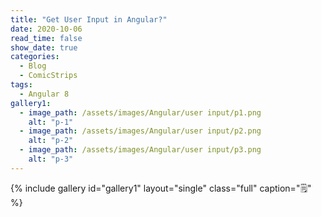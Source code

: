 ```yaml
---
title: "Get User Input in Angular?"
date: 2020-10-06
read_time: false
show_date: true
categories:
  - Blog
  - ComicStrips
tags:
  - Angular 8
gallery1:
  - image_path: /assets/images/Angular/user input/p1.png
    alt: "p-1"
  - image_path: /assets/images/Angular/user input/p2.png
    alt: "p-2"
  - image_path: /assets/images/Angular/user input/p3.png
    alt: "p-3"
---
```


{% include gallery id="gallery1" layout="single" class="full" caption="🗒" %}
